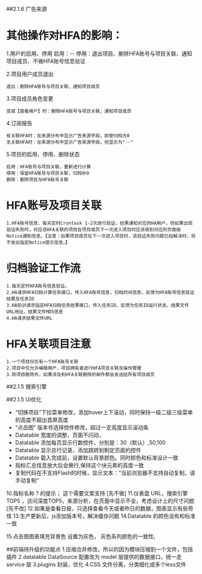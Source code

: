 ##2.1.6 广告来源

# 其他操作对HFA的影响：

1.用户的启用、停用
    启用：--
    停用：退出项目、删除HFA账号与项目关联、通知项目成员、不做HFA账号信息验证

2.项目用户成员退出

    退出：删除HFA账号与项目关联、通知项目成员

3.项目成员角色变更

    变成【查看用户】时：删除HFA账号与项目关联、通知项目成员

4.订阅报告

    有关联HFA时：在来源分布中显示广告来源字段，即使归档为0
    无关联HFA时：在来源分布中显示广告来源字段，但显示为"--"

5.项目的启用、停用、删除状态

    启用：HFA账号与项目关联，重新进行计算
    停用：保留HFA账号与项目关联，归档补0
    删除：删除项目与HFA账号关联

# HFA账号及项目关联

    1.HFA账号信息，每天定时Crontask 1-2次进行验证。结果通知对应的HA用户。但如果出现验证失败时，对应该HFA关联的项目在项目成员下一次进入项目时应该收到对应的页面级Notice通知信息。【注意：如果项目成员在下一次进入项目时，该验证失败问题已经解决时，将不发出指定Notice提示信息。】

# 归档验证工作流

    1.每天定时HFA账号信息验证。
    2.HA请求HFA归档计算任务接口，传入HFA账号信息，归档时间信息，反馈为HFA账号信息验证结果及任务ID
    3.HA轮训请求指定HFA归档任务结果接口，传入任务ID，反馈为任务ID运行状态、结果文件URL地址、结果文件MD5信息
    4.HA请求结果文件URL

# HFA关联项目注意

    1.一个项目仅仅有一个HFA账号关联
    2.项目中仅允许编辑用户、项目拥有者进行HFA项目关联及操作管理
    3.除项目删除外，如果涉及到HFA关联删除的邮件都会发送给所有项目成员



##2.1.5 搜索引擎


##2.1.5 UI优化
- “切换项目”下拉菜单修改，添加hover上下滚动，同时保持一级二级三级菜单的高度不超出首屏高度
- “点击图” 版本号选择控件修改，超过一定高度显示滚动条
- Datatable 宽度的调整，页面不闪动，
- Datatable 添加每页显示行数控件，分别是：30（默认）,50,100
- Datatable 显示总行记录，添加跳转到制定页面的控件
- Datatable 载入完成前，设置默认背景颜色。同时颜色和标准设计一致
- 指标汇总信息放大后会换行,保持这个块元素的高度一致
- 复制代码在不支持Flash的时候，显示文本：“当前浏览器不支持自动复制，请手动复制”


10.指标名称 ? 的提示； 这个需要文案支持 [先不做]
11.仪表盘 URL，搜索引擎TOP5 ，访问深度TOP5，来源分析，在页面中显示不全，考虑设计上的尺寸问题 [先不改]
12.如果是查看日报，只选择查看今天或者昨日的数据，图表显示有些奇怪
13.生产更新后，js添加版本号，解决缓存问题
14.Datatable 的颜色没有和标准一致

15.点击图图表填充背景色 设置为灰色， 灰色系列颜色的一致性;











##前端待升级的功能点
1.压缩合并修改，所以的因为模块压缩到一个文件，包括插件
2.datatable DataSource 配置改为 model 层提供的数据接口，统一走service 层
3.plugins 封装，优化
4.CSS 文件分离，分类细化成多个less文件